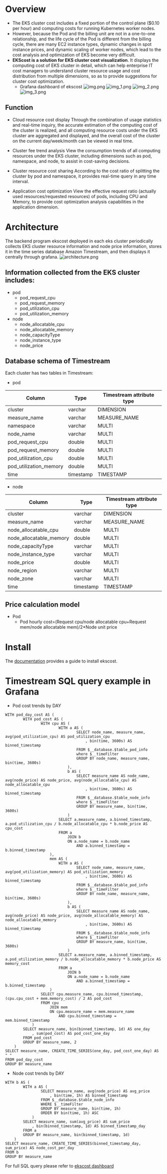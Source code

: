 # Overview
- The EKS cluster cost includes a fixed portion of the control plane ($0.10 per hour) and computing costs for running Kubernetes worker nodes. 
- However, because the Pod and the billing unit are not in a one-to-one relationship, and the life cycle of the Pod is different from the billing cycle, there are many EC2 instance types, dynamic changes in spot instance prices, and dynamic scaling of worker nodes, which lead to the cost analysis and optimization  of EKS  become very difficult.
- **EKScost is a solution for EKS cluster cost visualization**. It displays the computing cost of EKS cluster in detail, which can help enterprise IT cost managers to understand cluster resource usage and cost distribution from multiple dimensions, so as to provide suggestions for cluster cost optimization.
  - Grafana dashboard of ekscost
  ![img.png](Doc/img/dashboard/img.png)
  ![img_1.png](Doc/img/dashboard/img_1.png)
  ![img_2.png](Doc/img/dashboard/img_2.png)
  ![img_3.png](Doc/img/dashboard/img_3.png)
## Function
- Cloud resource cost display
Through the combination of usage statistics and real-time inquiry, the accurate estimation of the computing cost of the cluster is realized, and all computing resource costs under the EKS cluster are aggregated and displayed, and the overall cost of the cluster on the current day/week/month can be viewed in real time.

- Cluster fee trend analysis
View the consumption trends of all computing resources under the EKS cluster, including dimensions such as pod, namespace, and node, to assist in cost-saving decisions.

- Cluster resource cost sharing
According to the cost ratio of splitting the cluster by pod and namespace, it provides real-time query in any time interval.

- Application cost optimization
View the effective request ratio (actually used resources/requested resources) of pods, including CPU and Memory, to provide cost optimization analysis capabilities in the application dimension.
# Architecture
The backend program ekscost deployed in each eks cluster periodically collects EKS cluster resource information and node price information, stores it in the time series database Amazon Timestream, and then displays it centrally through grafana.
![architecture.png](Doc/img/architecture.png) 
## Information collected from the EKS cluster includes:
- pod
  - pod_request_cpu
  - pod_request_memory
  - pod_utilization_cpu
  - pod_utilization_memory
- node
  - node_allocatable_cpu
  - node_allocatable_memory
  - node_capacityType
  - node_instance_type
  - node_price

## Database schema of Timestream
Each cluster has two tables in Timestream:
- pod

Column|Type|Timestream attribute type
--|--|--
cluster|varchar|DIMENSION
measure_name	|varchar	|MEASURE_NAME
namespace	|varchar	|MULTI
node_name	|varchar	|MULTI
pod_request_cpu	|double|	MULTI
pod_request_memory|	double	|MULTI
pod_utilization_cpu|	double	|MULTI
pod_utilization_memory|double	|MULTI
time	|timestamp|	TIMESTAMP

- node

Column|Type|Timestream attribute type
--|--|--
cluster|varchar|DIMENSION
measure_name|	varchar	|MEASURE_NAME
node_allocatable_cpu|	double|	MULTI
node_allocatable_memory|	double|	MULTI
node_capacityType|	varchar	|MULTI
node_instance_type	|varchar|	MULTI
node_price|	double	|MULTI
node_region	|varchar|	MULTI
node_zone	|varchar	|MULTI
time	|timestamp	|TIMESTAMP




## Price calculation model
- Pod
  - Pod hourly cost=(Request cpu/node allocatable cpu+Request mem/node allocatable mem)/2*Node unit price
  
# Install
The [documentation](https://github.com/luanluandehaobaoman/ekscost/blob/master/Doc/Install%20ekscost.md#install-ekscost) provides a guide to install ekscost.

# Timestream SQL query example in Grafana
- Pod cost trends by DAY
```commandline
WITH pod_day_cost AS (
		WITH pod_cost AS (
				WITH cpu AS (
						WITH a AS (
								SELECT node_name, measure_name, avg(pod_utilization_cpu) AS pod_utilization_cpu
									, bin(time, 3600s) AS binned_timestamp
								FROM $__database.$table_pod_info
								where $__timeFilter
								GROUP BY node_name, measure_name, bin(time, 3600s)
							), 
							b AS (
								SELECT measure_name AS node_name, avg(node_price) AS node_price, avg(node_allocatable_cpu) AS node_allocatable_cpu
									, bin(time, 3600s) AS binned_timestamp
								FROM $__database.$table_node_info
								where $__timeFilter
								GROUP BY measure_name, bin(time, 3600s)
							)
						SELECT a.measure_name, a.binned_timestamp, a.pod_utilization_cpu / b.node_allocatable_cpu * b.node_price AS cpu_cost
						FROM a
							JOIN b
							ON a.node_name = b.node_name
								AND a.binned_timestamp = b.binned_timestamp
					), 
					mem AS (
						WITH a AS (
								SELECT node_name, measure_name, avg(pod_utilization_memory) AS pod_utilization_memory
									, bin(time, 3600s) AS binned_timestamp
								FROM $__database.$table_pod_info
								where $__timeFilter
								GROUP BY node_name, measure_name, bin(time, 3600s)
							), 
							b AS (
								SELECT measure_name AS node_name, avg(node_price) AS node_price, avg(node_allocatable_memory) AS node_allocatable_memory
									, bin(time, 3600s) AS binned_timestamp
								FROM $__database.$table_node_info
								where $__timeFilter
								GROUP BY measure_name, bin(time, 3600s)
							)
						SELECT a.measure_name, a.binned_timestamp, a.pod_utilization_memory / b.node_allocatable_memory * b.node_price AS memory_cost
						FROM a
							JOIN b
							ON a.node_name = b.node_name
								AND a.binned_timestamp = b.binned_timestamp
					)
				SELECT cpu.measure_name, cpu.binned_timestamp, (cpu.cpu_cost + mem.memory_cost) / 2 AS pod_cost
				FROM cpu
					JOIN mem
					ON cpu.measure_name = mem.measure_name
						AND cpu.binned_timestamp = mem.binned_timestamp
			)
		SELECT measure_name, bin(binned_timestamp, 1d) AS one_day
			, sum(pod_cost) AS pod_cost_one_day
		FROM pod_cost
		GROUP BY measure_name, 2
	)
SELECT measure_name, CREATE_TIME_SERIES(one_day, pod_cost_one_day) AS " "
FROM pod_day_cost
GROUP BY measure_name
```
- Node cost trends by DAY
```commandline
WITH b AS (
		WITH a AS (
				SELECT measure_name, avg(node_price) AS avg_price
					, bin(time, 1h) AS binned_timestamp
				FROM $__database.$table_node_info
				WHERE $__timeFilter
				GROUP BY measure_name, bin(time, 1h)
				ORDER BY bin(time, 1h) ASC
			)
		SELECT measure_name, sum(avg_price) AS sum_price
			, bin(binned_timestamp, 1d) AS binned_timestamp_day
		FROM a
		GROUP BY measure_name, bin(binned_timestamp, 1d)
	)
SELECT measure_name, CREATE_TIME_SERIES(binned_timestamp_day, sum_price) AS node_cost_per_day
FROM b
GROUP BY measure_name
```
For full SQL query please refer to [ekscost dashboard](https://grafana.com/grafana/dashboards/16609)